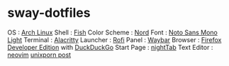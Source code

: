 # sway-dotfiles
OS : [Arch Linux](archlinux.org)
Shell : [Fish](fishshell.com)
Color Scheme : [Nord](nordtheme.com)
Font : [Noto Sans Mono Light](www.google.com/get/noto)
Terminal : [Alacritty](github.com/alacritty/alacritty)
Launcher : [Rofi](github.com/davatorium/rofi)
Panel : [Waybar](github.com/Alexays/waybar)
Browser : [Firefox Developer Edition](https://www.mozilla.org/en-US/firefox/developer/) with [DuckDuckGo](duckduckgo.com)
Start Page : [nightTab](https://addons.mozilla.org/en-US/firefox/addon/nighttab/)
Text Editor : [neovim](github.com/neovim/neovim)
[unixporn post](https://www.reddit.com/r/unixporn/comments/ozhmnr/sway_ricing_your_mom/)


